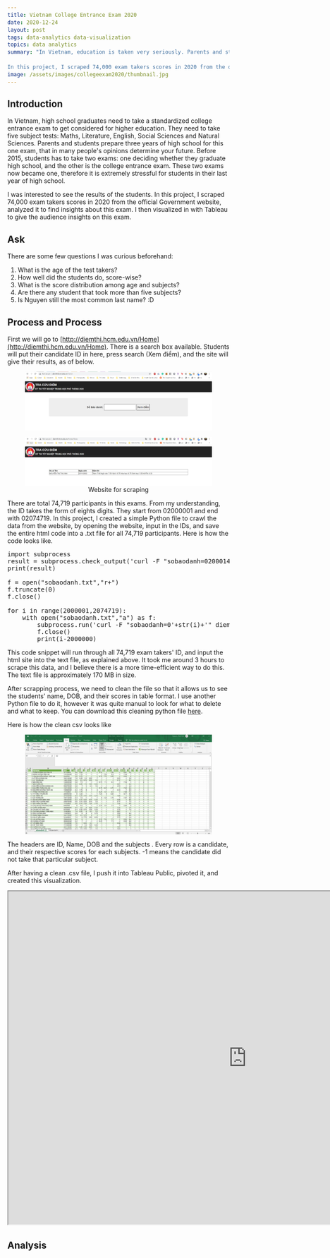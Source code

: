 ```yaml
---
title: Vietnam College Entrance Exam 2020
date: 2020-12-24 
layout: post
tags: data-analytics data-visualization
topics: data analytics
summary: "In Vietnam, education is taken very seriously. Parents and students prepare three years of high school for one exam, that in many people's opinions determine your future. Before 2015, students has to take two exams: one deciding whether they graduate high school, and the other is the college entrance exam. These two exams now became one, therefore it is extremely stressful for students in their last year of high school. </br></br>

In this project, I scraped 74,000 exam takers scores in 2020 from the official Government website, analyzed it to find insights about this exam. I then visualized in with Tableau to give the audience insights on this exam. "
image: /assets/images/collegeexam2020/thumbnail.jpg
---
```

## Introduction  
In Vietnam, high school graduates need to take a standardized college entrance exam to get considered for higher education. They need to take five subject tests: Maths, Literature, English, Social Sciences and Natural Sciences. Parents and students prepare three years of high school for this one exam, that in many people's opinions determine your future. Before 2015, students has to take two exams: one deciding whether they graduate high school, and the other is the college entrance exam. These two exams now became one, therefore it is extremely stressful for students in their last year of high school.  

I was interested to see the results of the students. In this project, I scraped 74,000 exam takers scores in 2020 from the official Government website, analyzed it to find insights about this exam. I then visualized in with Tableau to give the audience insights on this exam.  

## Ask    
There are some few questions I was curious beforehand:  
1. What is the age of the test takers?  
2. How well did the students do, score-wise?  
3. What is the score distribution among age and subjects?  
4. Are there any student that took more than five subjects?  
5. Is Nguyen still the most common last name? :D    

## Process and Process
First we will go to [http://diemthi.hcm.edu.vn/Home](http://diemthi.hcm.edu.vn/Home). There is a search box available. Students will put their candidate ID in here, press search (Xem điểm), and the site will give their results, as of below.

<figure align="center">
	<img align="center" src="/assets/images/collegeexam2020/site.jpg">
</figure>

<figure align="center">
	<img align="center" src="/assets/images/collegeexam2020/site2.jpg" >
	<figcaption>
		Website for scraping
	</figcaption>
</figure>

There are total 74,719 participants in this exams. From my understanding, the ID takes the form of eights digits. They start from 02000001 and end with 02074719. In this project, I created a simple Python file to crawl the data from the website, by opening the website, input in the IDs, and save the entire html code into a .txt file for all 74,719 participants. Here is how the code looks like.  

<pre>
import subprocess
result = subprocess.check_output('curl -F "sobaodanh=02000145" diemthi.hcm.edu.vn/Home/Show')
print(result)

f = open("sobaodanh.txt","r+")
f.truncate(0)
f.close()

for i in range(2000001,2074719):
    with open("sobaodanh.txt","a") as f:
        subprocess.run('curl -F "sobaodanh=0'+str(i)+'" diemthi.hcm.edu.vn/Home/Show,stdout=f)
        f.close()
        print(i-2000000)
</pre>

This code snippet will run through all 74,719 exam takers' ID, and input the html site into the text file, as explained above. It took me around 3 hours to scrape this data, and I believe there is a more time-efficient way to do this. The text file is approximately 170 MB in size.  

After scrapping process, we need to clean the file so that it allows us to see the students' name, DOB, and their scores in table format. I use another Python file to do it, however it was quite manual to look for what to delete and what to keep. You can download this cleaning python file [here](assets/images/collegeexam2020/csv_sbd.py).  

Here is how the clean csv looks like 
<figure align="center">
	<img align="center" src="/assets/images/collegeexam2020/csv.jpg">
</figure>

The headers are ID, Name, DOB and the subjects . Every row is a candidate, and their respective scores for each subjects. -1 means the candidate did not take that particular subject. 

After having a clean .csv file, I push it into Tableau Public, pivoted it, and created this visualization.
<iframe src="https://public.tableau.com/views/VietnamCollegeEntranceExamScore2020/Dashboard1?:embed=true&:showVizHome=no" height="755" width="1080"></iframe>

## Analysis


